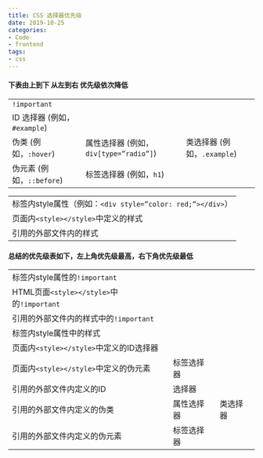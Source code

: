 ```yaml
---
title: CSS 选择器优先级
date: 2019-10-25
categories:
- Code
- frontend
tags:
- css
---
```


#### 下表由上到下 从左到右 优先级依次降低

|   |   |   |
| - | - | - |
| `!important` | | |
| ID 选择器 (例如，`#example`) | | |
| 伪类 (例如，`:hover`) | 属性选择器 (例如，`div[type=”radio”]`)  | 类选择器 (例如，`.example`) |
| 伪元素 (例如，`::before`) | 标签选择器 (例如，`h1`) |

|   |
| - |
| 标签内style属性（例如：`<div style=”color: red;”></div>`）|
| 页面内`<style></style>`中定义的样式 |
| 引用的外部文件内的样式 |

<!-- more -->

#### 总结的优先级表如下，左上角优先级最高，右下角优先级最低

|   |   |   |
| - | - | - |
| 标签内style属性的`!important` | | |
| HTML页面`<style></style>`中的`!important` | | |
| 引用的外部文件内的样式中的`!important` | | |
| 标签内style属性中的样式 | | |
| 页面内`<style></style>`中定义的ID选择器 | | |
| 页面内`<style></style>`中定义的伪元素 | 标签选择器 | |
| 引用的外部文件内定义的ID | 选择器 | |
| 引用的外部文件内定义的伪类 | 属性选择器 | 类选择器 |
| 引用的外部文件内定义的伪元素 | 标签选择器 | |
